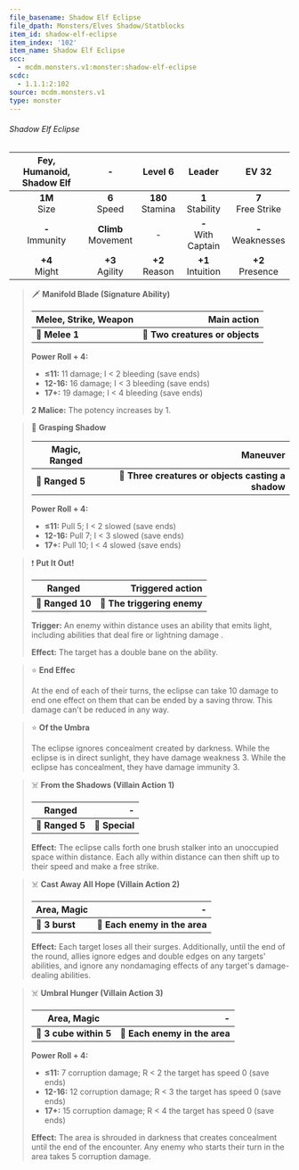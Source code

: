 ```yaml
---
file_basename: Shadow Elf Eclipse
file_dpath: Monsters/Elves Shadow/Statblocks
item_id: shadow-elf-eclipse
item_index: '102'
item_name: Shadow Elf Eclipse
scc:
  - mcdm.monsters.v1:monster:shadow-elf-eclipse
scdc:
  - 1.1.1:2:102
source: mcdm.monsters.v1
type: monster
---
```


###### Shadow Elf Eclipse

| Fey, Humanoid, Shadow Elf |            -            |       Level 6        |         Leader          |         EV 32          |
| :-----------------------: | :---------------------: | :------------------: | :---------------------: | :--------------------: |
|     **1M**<br/> Size      |    **6**<br/> Speed     | **180**<br/> Stamina |  **1**<br/> Stability   | **7**<br/> Free Strike |
|    **-**<br/> Immunity    | **Climb**<br/> Movement |          -           | **-**<br/> With Captain | **-**<br/> Weaknesses  |
|     **+4**<br/> Might     |   **+3**<br/> Agility   |  **+2**<br/> Reason  |  **+1**<br/> Intuition  |  **+2**<br/> Presence  |

<!-- -->
> 🗡 **Manifold Blade (Signature Ability)**
>
> | **Melee, Strike, Weapon** |                 **Main action** |
> | ------------------------- | ------------------------------: |
> | **📏 Melee 1**            | **🎯 Two creatures or objects** |
>
> **Power Roll + 4:**
>
> - **≤11:** 11 damage; I < 2 bleeding (save ends)
> - **12-16:** 16 damage; I < 3 bleeding (save ends)
> - **17+:** 19 damage; I < 4 bleeding (save ends)
>
> **2 Malice:** The potency increases by 1.

<!-- -->
> 🏹 **Grasping Shadow**
>
> | **Magic, Ranged** |                                       **Maneuver** |
> | ----------------- | -------------------------------------------------: |
> | **📏 Ranged 5**   | **🎯 Three creatures or objects casting a shadow** |
>
> **Power Roll + 4:**
>
> - **≤11:** Pull 5; I < 2 slowed (save ends)
> - **12-16:** Pull 7; I < 3 slowed (save ends)
> - **17+:** Pull 10; I < 4 slowed (save ends)

<!-- -->
> ❗️ **Put It Out!**
>
> | **Ranged**       |        **Triggered action** |
> | ---------------- | --------------------------: |
> | **📏 Ranged 10** | **🎯 The triggering enemy** |
>
> **Trigger:** An enemy within distance uses an ability that emits light, including abilities that deal fire or lightning damage .
>
> **Effect:** The target has a double bane on the ability.

<!-- -->
> ⭐️ **End Effec**
>
> At the end of each of their turns, the eclipse can take 10 damage to end one effect on them that can be ended by a saving throw. This damage can't be reduced in any way.

<!-- -->
> ⭐️ **Of the Umbra**
>
> The eclipse ignores concealment created by darkness. While the eclipse is in direct sunlight, they have damage weakness 3. While the eclipse has concealment, they have damage immunity 3.

<!-- -->
> ☠️ **From the Shadows (Villain Action 1)**
>
> | **Ranged**      |          **-** |
> | --------------- | -------------: |
> | **📏 Ranged 5** | **🎯 Special** |
>
> **Effect:** The eclipse calls forth one brush stalker into an unoccupied space within distance. Each ally within distance can then shift up to their speed and make a free strike.

<!-- -->
> ☠️ **Cast Away All Hope (Villain Action 2)**
>
> | **Area, Magic** |                         **-** |
> | --------------- | ----------------------------: |
> | **📏 3 burst**  | **🎯 Each enemy in the area** |
>
> **Effect:** Each target loses all their surges. Additionally, until the end of the round, allies ignore edges and double edges on any targets' abilities, and ignore any nondamaging effects of any target's damage-dealing abilities.

<!-- -->
> ☠️ **Umbral Hunger (Villain Action 3)**
>
> | **Area, Magic**        |                         **-** |
> | ---------------------- | ----------------------------: |
> | **📏 3 cube within 5** | **🎯 Each enemy in the area** |
>
> **Power Roll + 4:**
>
> - **≤11:** 7 corruption damage; R < 2 the target has speed 0 (save ends)
> - **12-16:** 12 corruption damage; R < 3 the target has speed 0 (save ends)
> - **17+:** 15 corruption damage; R < 4 the target has speed 0 (save ends)
>
> **Effect:** The area is shrouded in darkness that creates concealment until the end of the encounter. Any enemy who starts their turn in the area takes 5 corruption damage.
